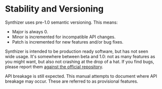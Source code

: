 # Stability and Versioning

Synthizer uses pre-1.0 semantic versioning.  This means:

- Major is always 0.
- Minor is incremented for incompatible API changes.
- Patch is incremented for new features and/or bug fixes.

Synthizer is intended to be production ready software, but has not seen wide
usage.  It's somewhere between beta and 1.0: not as many features as you might
want, but also not crashing at the drop of a hat. If you find bugs, please
report them [against the official
repository](https://github.com/synthizer/synthizer).

API breakage is still expected.  This manual attempts to document where API
breakage may occur.  These are referred to as provisional features.
